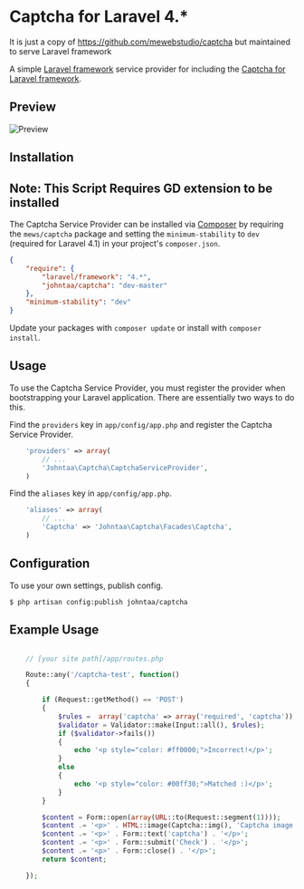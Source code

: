 # Captcha for Laravel 4.*  
It is just a copy of https://github.com/mewebstudio/captcha but maintained to serve Laravel framework

A simple [Laravel framework](http://laravel.com/) service provider for including the [Captcha for Laravel framework](https://github.com/johntaa/captcha).

## Preview
![Preview](http://i.imgur.com/kfXYhlk.jpg?1)



## Installation

## Note: This Script Requires GD extension to be installed 

The Captcha Service Provider can be installed via [Composer](http://getcomposer.org) by requiring the
`mews/captcha` package and setting the `minimum-stability` to `dev` (required for Laravel 4.1) in your
project's `composer.json`.

```json
{
    "require": {
        "laravel/framework": "4.*",
        "johntaa/captcha": "dev-master" 
    },
    "minimum-stability": "dev"
}
```

Update your packages with ```composer update``` or install with ```composer install```.

## Usage

To use the Captcha Service Provider, you must register the provider when bootstrapping your Laravel application. There are
essentially two ways to do this.

Find the `providers` key in `app/config/app.php` and register the Captcha Service Provider.

```php
    'providers' => array(
        // ...
        'Johntaa\Captcha\CaptchaServiceProvider',
    )
```

Find the `aliases` key in `app/config/app.php`.

```php
    'aliases' => array(
        // ...
        'Captcha' => 'Johntaa\Captcha\Facades\Captcha',
    )
```

## Configuration

To use your own settings, publish config.

```$ php artisan config:publish johntaa/captcha```

## Example Usage

```php

    // [your site path]/app/routes.php

    Route::any('/captcha-test', function()
    {

        if (Request::getMethod() == 'POST')
        {
            $rules =  array('captcha' => array('required', 'captcha'));
            $validator = Validator::make(Input::all(), $rules);
            if ($validator->fails())
            {
                echo '<p style="color: #ff0000;">Incorrect!</p>';
            }
            else
            {
                echo '<p style="color: #00ff30;">Matched :)</p>';
            }
        }

        $content = Form::open(array(URL::to(Request::segment(1))));
        $content .= '<p>' . HTML::image(Captcha::img(), 'Captcha image') . '</p>';
        $content .= '<p>' . Form::text('captcha') . '</p>';
        $content .= '<p>' . Form::submit('Check') . '</p>';
        $content .= '<p>' . Form::close() . '</p>';
        return $content;

    });
```
 
